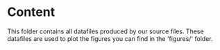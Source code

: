 # Content

This folder contains all datafiles produced by our source files. These datafiles are used to plot the figures you can find in the 'figures/' folder.
